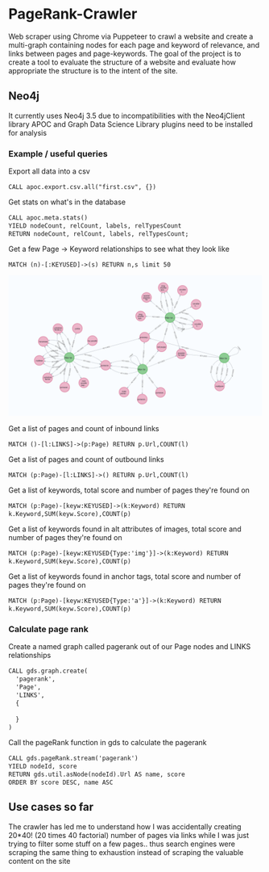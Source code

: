 # PageRank-Crawler

Web scraper using Chrome via Puppeteer to crawl a website and create a multi-graph containing nodes for each page and keyword of relevance, and links between pages and page-keywords.
The goal of the project is to create a tool to evaluate the structure of a website and evaluate how appropriate the structure is to the intent of the site.

## Neo4j
It currently uses Neo4j 3.5 due to incompatibilities with the Neo4jClient library
APOC and Graph Data Science Library plugins need to be installed for analysis

### Example / useful queries

Export all data into a csv

    CALL apoc.export.csv.all("first.csv", {})


Get stats on what's in the database

    CALL apoc.meta.stats()
    YIELD nodeCount, relCount, labels, relTypesCount
    RETURN nodeCount, relCount, labels, relTypesCount;

Get a few Page -> Keyword relationships to see what they look like

    MATCH (n)-[:KEYUSED]->(s) RETURN n,s limit 50
    
![page to keyword relationships in neo4j](/Pages-to-keywords.png "Page to Keyword Relationships")

Get a list of pages and count of inbound links

    MATCH ()-[l:LINKS]->(p:Page) RETURN p.Url,COUNT(l) 

Get a list of pages and count of outbound links

    MATCH (p:Page)-[l:LINKS]->() RETURN p.Url,COUNT(l) 

Get a list of keywords, total score and number of pages they're found on

    MATCH (p:Page)-[keyw:KEYUSED]->(k:Keyword) RETURN k.Keyword,SUM(keyw.Score),COUNT(p)

Get a list of keywords found in alt attributes of images, total score and number of pages they're found on

    MATCH (p:Page)-[keyw:KEYUSED{Type:'img'}]->(k:Keyword) RETURN k.Keyword,SUM(keyw.Score),COUNT(p) 

Get a list of keywords found in anchor tags, total score and number of pages they're found on

    MATCH (p:Page)-[keyw:KEYUSED{Type:'a'}]->(k:Keyword) RETURN k.Keyword,SUM(keyw.Score),COUNT(p) 

### Calculate page rank

Create a named graph called pagerank out of our Page nodes and LINKS relationships

    CALL gds.graph.create(
      'pagerank',
      'Page',
      'LINKS',
      {
    
      }
    )

Call the pageRank function in gds to calculate the pagerank 

    CALL gds.pageRank.stream('pagerank')
    YIELD nodeId, score
    RETURN gds.util.asNode(nodeId).Url AS name, score
    ORDER BY score DESC, name ASC

## Use cases so far
The crawler has led me to understand how I was accidentally creating 20*40! (20 times 40 factorial) number of pages via links while I was just trying to filter some stuff on a few pages.. thus search engines were scraping the same thing to exhaustion instead of scraping the valuable content on the site
